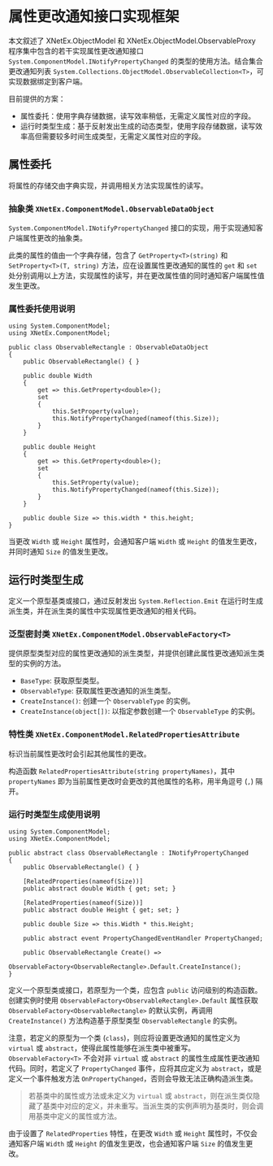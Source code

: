 ﻿# 属性更改通知接口实现框架

本文叙述了 XNetEx.ObjectModel 和 XNetEx.ObjectModel.ObservableProxy 程序集中包含的若干实现属性更改通知接口 `System.ComponentModel.INotifyPropertyChanged` 的类型的使用方法。结合集合更改通知列表 `System.Collections.ObjectModel.ObservableCollection<T>`，可实现数据绑定到客户端。

目前提供的方案：

* 属性委托：使用字典存储数据，读写效率稍低，无需定义属性对应的字段。
* 运行时类型生成：基于反射发出生成的动态类型，使用字段存储数据，读写效率高但需要较多时间生成类型，无需定义属性对应的字段。

## 属性委托

将属性的存储交由字典实现，并调用相关方法实现属性的读写。

### 抽象类 `XNetEx.ComponentModel.ObservableDataObject`

`System.ComponentModel.INotifyPropertyChanged` 接口的实现，用于实现通知客户端属性更改的抽象类。

此类的属性的值由一个字典存储，包含了 `GetProperty<T>(string)` 和 `SetProperty<T>(T, string)` 方法，应在设置属性更改通知的属性的 `get` 和 `set` 处分别调用以上方法，实现属性的读写，并在更改属性值的同时通知客户端属性值发生更改。

### 属性委托使用说明

``` CSharp
using System.ComponentModel;
using XNetEx.ComponentModel;

public class ObservableRectangle : ObservableDataObject
{
    public ObservableRectangle() { }

    public double Width
    {
        get => this.GetProperty<double>();
        set
        {
            this.SetProperty(value);
            this.NotifyPropertyChanged(nameof(this.Size));
        }
    }

    public double Height
    {
        get => this.GetProperty<double>();
        set
        {
            this.SetProperty(value);
            this.NotifyPropertyChanged(nameof(this.Size));
        }
    }

    public double Size => this.width * this.height;
}
```

当更改 `Width` 或 `Height` 属性时，会通知客户端 `Width` 或 `Height` 的值发生更改，并同时通知 `Size` 的值发生更改。

## 运行时类型生成

定义一个原型基类或接口，通过反射发出 `System.Reflection.Emit` 在运行时生成派生类，并在派生类的属性中实现属性更改通知的相关代码。

### 泛型密封类 `XNetEx.ComponentModel.ObservableFactory<T>`

提供原型类型对应的属性更改通知的派生类型，并提供创建此属性更改通知派生类型的实例的方法。

* `BaseType`: 获取原型类型。
* `ObservableType`: 获取属性更改通知的派生类型。
* `CreateInstance()`: 创建一个 `ObservableType` 的实例。
* `CreateInstance(object[])`: 以指定参数创建一个 `ObservableType` 的实例。

### 特性类 `XNetEx.ComponentModel.RelatedPropertiesAttribute`

标识当前属性更改时会引起其他属性的更改。

构造函数 `RelatedPropertiesAttribute(string propertyNames)`，其中 `propertyNames` 即为当前属性更改时会更改的其他属性的名称，用半角逗号 (`,`) 隔开。

### 运行时类型生成使用说明

``` CSharp
using System.ComponentModel;
using XNetEx.ComponentModel;

public abstract class ObservableRectangle : INotifyPropertyChanged
{
    public ObservableRectangle() { }

    [RelatedProperties(nameof(Size))]
    public abstract double Width { get; set; }

    [RelatedProperties(nameof(Size))]
    public abstract double Height { get; set; }

    public double Size => this.Width * this.Height;

    public abstract event PropertyChangedEventHandler PropertyChanged;

    public ObservableRectangle Create() =>
        ObservableFactory<ObservableRectangle>.Default.CreateInstance();
}
```

定义一个原型类或接口，若原型为一个类，应包含 `public` 访问级别的构造函数。创建实例时使用 `ObservableFactory<ObservableRectangle>.Default` 属性获取 `ObservableFactory<ObservableRectangle>` 的默认实例，再调用 `CreateInstance()` 方法构造基于原型类型 `ObservableRectangle` 的实例。

注意，若定义的原型为一个类 (`class`)，则应将设置更改通知的属性定义为 `virtual` 或 `abstract`，使得此属性能够在派生类中被重写。`ObservableFactory<T>` 不会对非 `virtual` 或 `abstract` 的属性生成属性更改通知代码。同时，若定义了 `PropertyChanged` 事件，应将其应定义为 `abstract`，或是定义一个事件触发方法 `OnPropertyChanged`，否则会导致无法正确构造派生类。

> 若基类中的属性或方法或未定义为 `virtual` 或 `abstract`，则在派生类仅隐藏了基类中对应的定义，并未重写。当派生类的实例声明为基类时，则会调用基类中定义的属性或方法。

由于设置了 `RelatedProperties` 特性，在更改 `Width` 或 `Height` 属性时，不仅会通知客户端 `Width` 或 `Height` 的值发生更改，也会通知客户端 `Size` 的值发生更改。

